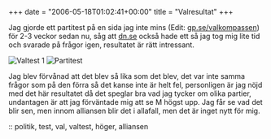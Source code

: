 +++
date = "2006-05-18T01:02:41+00:00"
title = "Valresultat"
+++

Jag gjorde ett partitest på en sida jag inte mins (Edit: [gp.se/valkompassen][1]) för 2-3 veckor sedan nu, såg att [dn.se][2] också hade ett så jag tog mig lite tid och svarade på frågor igen, resultatet är rätt intressant.

<img id="image58" src="/images/2006/05/valres.png" alt="Valtest 1" />  
<img id="image59" src="/images/2006/05/parti.jpg" alt="Partitest" />

Jag blev förvånad att det blev så lika som det blev, det var inte samma frågor som på den förra så det kanse inte är helt fel, personligen är jag nöjd med det här resultatet då det speglar bra vad jag tycker om olika partier, undantagen är att jag förväntade mig att se M högst upp. Jag får se vad det blir sen, men innom alliansen blir det i allafall, men det är inget nytt för mig.

:: politik, test, val, valtest, höger, alliansen

<small></small>

 [1]: http://www.gp.se/valkompassen/
 [2]: http://dn.se
